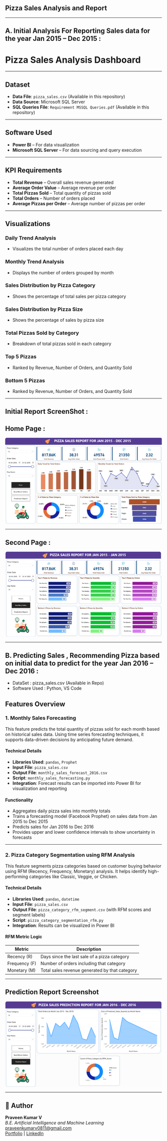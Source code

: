 ## Pizza Sales Analysis and Report
---

## A.	Initial Analysis For Reporting Sales data for the year Jan 2015 – Dec 2015 :
# Pizza Sales Analysis Dashboard
---

## Dataset

- **Data File**: `pizza_sales.csv` (Available in this repository)  
- **Data Source**: Microsoft SQL Server  
- **SQL Queries File**: `Requirement MSSQL Queries.pdf` (Available in this repository) 

---

## Software Used

- **Power BI** – For data visualization  
- **Microsoft SQL Server** – For data sourcing and query execution  

---

## KPI Requirements

- **Total Revenue** – Overall sales revenue generated  
- **Average Order Value** – Average revenue per order  
- **Total Pizzas Sold** – Total quantity of pizzas sold  
- **Total Orders** – Number of orders placed  
- **Average Pizzas per Order** – Average number of pizzas per order  

---

## Visualizations

### Daily Trend Analysis  
- Visualizes the total number of orders placed each day  

### Monthly Trend Analysis  
- Displays the number of orders grouped by month  

### Sales Distribution by Pizza Category  
- Shows the percentage of total sales per pizza category  

### Sales Distribution by Pizza Size  
- Shows the percentage of sales by pizza size  

### Total Pizzas Sold by Category  
- Breakdown of total pizzas sold in each category  

### Top 5 Pizzas  
- Ranked by Revenue, Number of Orders, and Quantity Sold  

### Bottom 5 Pizzas  
- Ranked by Revenue, Number of Orders, and Quantity Sold

---
## Initial Report ScreenShot : 
## Home Page :
![Home Page](https://github.com/PRAVEENKUMAR-V0811/Pizza-Sales-Data-Science-Project/blob/main/Demo%20Image%20Screenshot/Home%20Page.png)

---
## Second Page :
![Second Page](https://github.com/PRAVEENKUMAR-V0811/Pizza-Sales-Data-Science-Project/blob/main/Demo%20Image%20Screenshot/Second%20Page.png)

----
## B.	Predicting Sales , Recommending Pizza based on initial data to predict for the year Jan 2016 – Dec 2016 :

- DataSet : pizza_sales.csv (Available in Repo)
- Software Used : Python, VS Code

## Features Overview

### 1. Monthly Sales Forecasting

This feature predicts the total quantity of pizzas sold for each month based on historical sales data. Using time series forecasting techniques, it supports data-driven decisions by anticipating future demand.

#### Technical Details
- **Libraries Used**: `pandas`, `Prophet`
- **Input File**: `pizza_sales.csv`
- **Output File**: `monthly_sales_forecast_2016.csv`
- **Script**: `monthly_sales_forecasting.py`
- **Integration**: Forecast results can be imported into Power BI for visualization and reporting

#### Functionality
- Aggregates daily pizza sales into monthly totals
- Trains a forecasting model (Facebook Prophet) on sales data from Jan 2015 to Dec 2015
- Predicts sales for Jan 2016 to Dec 2016
- Provides upper and lower confidence intervals to show uncertainty in forecasts

---

### 2. Pizza Category Segmentation using RFM Analysis

This feature segments pizza categories based on customer buying behavior using RFM (Recency, Frequency, Monetary) analysis. It helps identify high-performing categories like Classic, Veggie, or Chicken.

#### Technical Details
- **Libraries Used**: `pandas`, `datetime`
- **Input File**: `pizza_sales.csv`
- **Output File**: `pizza_category_rfm_segment.csv` (with RFM scores and segment labels)
- **Script**: `pizza_category_segmentation_rfm.py`
- **Integration**: Results can be visualized in Power BI

#### RFM Metric Logic

| Metric     | Description                                      |
|------------|--------------------------------------------------|
| Recency (R) | Days since the last sale of a pizza category     |
| Frequency (F) | Number of orders including that category        |
| Monetary (M) | Total sales revenue generated by that category  |

---

## Prediction Report Screenshot 
![Prediction Report Screenshot](https://github.com/PRAVEENKUMAR-V0811/Pizza-Sales-Data-Science-Project/blob/main/Demo%20Image%20Screenshot/Prediction%20Report.png)

---

## 👤 Author
**Praveen Kumar V** <br>
*B.E. Artificial Intelligence and Machine Learning* <br>
[praveenkumarv0811@gmail.com](mailto:praveenkumarv0811@gmail.com) <br>
[Portfolio](https://buildwithpraveen.vercel.app) | [LinkedIn](https://www.linkedin.com/in/praveenkumar-v08/)
